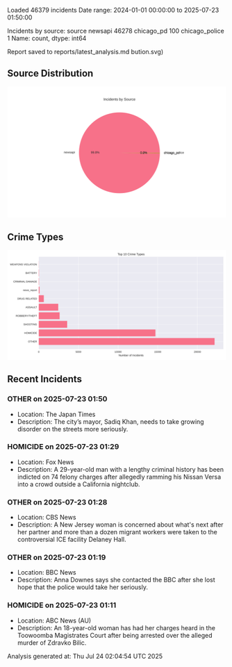
Loaded 46379 incidents
Date range: 2024-01-01 00:00:00 to 2025-07-23 01:50:00

Incidents by source:
source
newsapi           46278
chicago_pd          100
chicago_police        1
Name: count, dtype: int64

Report saved to reports/latest_analysis.md
bution.svg)

## Source Distribution
![Source Distribution](images/source_distribution.svg)

## Crime Types
![Crime Types](images/crime_types.svg)

## Recent Incidents

### OTHER on 2025-07-23 01:50
- Location: The Japan Times
- Description: The city’s mayor, Sadiq Khan, needs to take growing disorder on the streets more seriously.


### HOMICIDE on 2025-07-23 01:29
- Location: Fox News
- Description: A 29-year-old man with a lengthy criminal history has been indicted on 74 felony charges after allegedly ramming his Nissan Versa into a crowd outside a California nightclub.


### OTHER on 2025-07-23 01:28
- Location: CBS News
- Description: A New Jersey woman is concerned about what's next after her partner and more than a dozen migrant workers were taken to the controversial ICE facility Delaney Hall.


### OTHER on 2025-07-23 01:19
- Location: BBC News
- Description: Anna Downes says she contacted the BBC after she lost hope that the police would take her seriously.


### HOMICIDE on 2025-07-23 01:11
- Location: ABC News (AU)
- Description: An 18-year-old woman has had her charges heard in the Toowoomba Magistrates Court after being arrested over the alleged murder of Zdravko Bilic.

Analysis generated at: Thu Jul 24 02:04:54 UTC 2025
